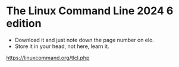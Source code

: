 # The Linux Command Line 2024 6 edition

* Download it and just note down the page number on elo.
* Store it in your head, not here, learn it.

https://linuxcommand.org/tlcl.php




